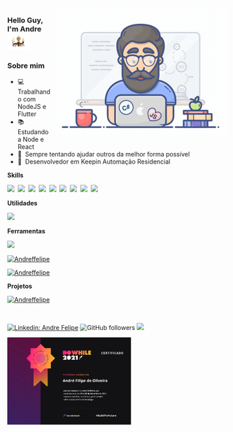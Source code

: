 

<!--
**Andreffelipe/Andreffelipe** is a ✨ _special_ ✨ repository because its `README.md` (this file) appears on your GitHub profile.

Here are some ideas to get you started:

- 🔭 I’m currently working on ...
- 🌱 I’m currently learning ...
- 👯 I’m looking to collaborate on ...
- 🤔 I’m looking for help with ...
- 💬 Ask me about ...
- 📫 How to reach me: ...
- 😄 Pronouns: ...
- ⚡ Fun fact: ...
-->

<img align="right" width="400" height="300" src="./img/programmer.gif">

### Hello Guy, I'm Andre  <img src="./img/drum.gif" width="50">

### Sobre mim

- 💻&nbsp; Trabalhando com NodeJS e Flutter
- 📚&nbsp; Estudando a Node e React
- 💜&nbsp; Sempre tentando ajudar outros da melhor forma possível
- 🧒&nbsp; Desenvolvedor em Keepin Automação Residencial

**Skills**

<img src="https://img.shields.io/badge/JavaScript-5C2D91?style=for-the-badge&logo=javascript&logoColor=white">&nbsp;&nbsp;<img src="https://img.shields.io/badge/TypeScript-007ACC?style=for-the-badge&logo=typescript&logoColor=white">&nbsp;&nbsp;<img src="https://img.shields.io/badge/Node.js-43853D?style=for-the-badge&logo=node.js&logoColor=white">&nbsp;&nbsp;<img src="https://img.shields.io/badge/Go-00ADD8?style=for-the-badge&logo=go&logoColor=white">&nbsp;&nbsp;<img src="https://img.shields.io/badge/Dart-000000?style=for-the-badge&logo=dart&logoColor=white">&nbsp;&nbsp;<img src="https://img.shields.io/badge/PostgreSQL-316192?style=for-the-badge&logo=postgresql&logoColor=white">&nbsp;&nbsp;<img src="https://img.shields.io/badge/MongoDB-4EA94B?style=for-the-badge&logo=mongodb&logoColor=white">&nbsp;&nbsp;<img src="https://img.shields.io/badge/Docker-2496ED?style=for-the-badge&logo=docker&logoColor=white">&nbsp;&nbsp;<img src="https://img.shields.io/badge/Git-E34F26?style=for-the-badge&logo=git&logoColor=white">


**Utilidades**

<img src="https://img.shields.io/badge/Insomnia-6603FC?style=for-the-badge&logo=insomnia&logoColor=white">

**Ferramentas**

<img src="https://img.shields.io/badge/Visual%20Studio%20Code-ffffff?style=for-the-badge&logo=visual-studio-code&logoColor=blue">

 
<br/>

[![Andreffelipe](https://github-readme-stats.vercel.app/api?username=Andreffelipe&theme=dracula)](https://github.com/Andreffelipe/)

[![Andreffelipe](https://github-readme-stats.vercel.app/api/top-langs/?username=Andreffelipe&hide=html&layout=compact&theme=dracula)](https://github.com/Andreffelipe/)

**Projetos**

[![Andreffelipe](https://github-readme-stats.vercel.app/api/pin/?username=Andreffelipe&repo=starwars-api&theme=dracula)](https://github.com/Andreffelipe/starwars-api)

<br/>

[![Linkedin: Andre Felipe](https://img.shields.io/badge/-andrefelipe-blue?style=flat-square&logo=Linkedin&logoColor=white&link=https://www.linkedin.com/in/andre-felipe-4a0029115/)](https://www.linkedin.com/in/andre-felipe-4a0029115/)
![GitHub followers](https://img.shields.io/github/followers/Andreffelipe?label=Follow&style=social)
![](https://visitor-badge.glitch.me/badge?page_id=Andreffelipe.Andreffelipe)

<img align="left"  height="200" src="./img/certificado-rocketseat.jpg">
